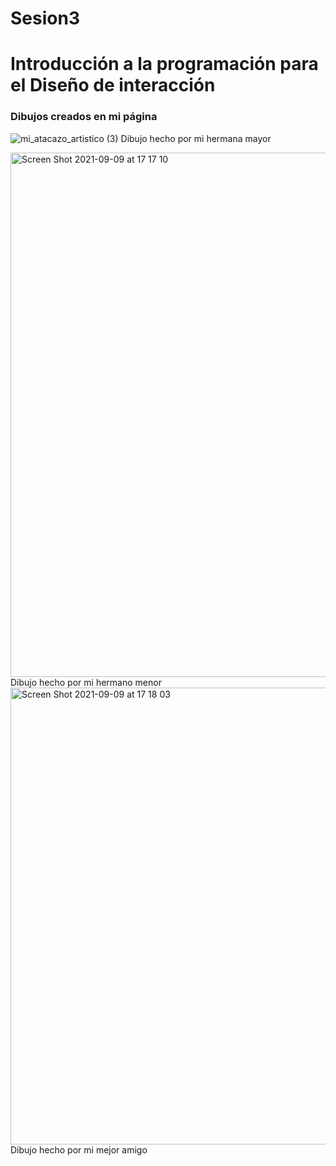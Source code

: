 # Sesion3
# Introducción a la programación para el Diseño de interacción

### Dibujos creados en mi página

![mi_atacazo_artistico (3)](https://user-images.githubusercontent.com/89755889/132756278-533aa955-06be-4e55-a520-a4d534f30462.jpg)
Dibujo hecho por mi hermana mayor

<img width="839" alt="Screen Shot 2021-09-09 at 17 17 10" src="https://user-images.githubusercontent.com/89755889/132756401-75cc2e65-3266-4d62-ac68-2fbc78cbf279.png">
Dibujo hecho por mi hermano menor

<img width="731" alt="Screen Shot 2021-09-09 at 17 18 03" src="https://user-images.githubusercontent.com/89755889/132756687-3fa6061d-3db7-4659-aed0-b96dfa886370.png">
Dibujo hecho por mi mejor amigo



